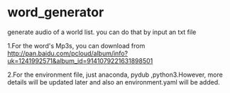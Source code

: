 # word_generator
generate audio of a world list. you can do that by input an txt file

1.For the word's Mp3s, you can download from http://pan.baidu.com/pcloud/album/info?uk=1241992571&album_id=9141079221631898501

2.For the environment file, just anaconda, pydub ,python3.However, more details will be updated later and also an environment.yaml will be added.

